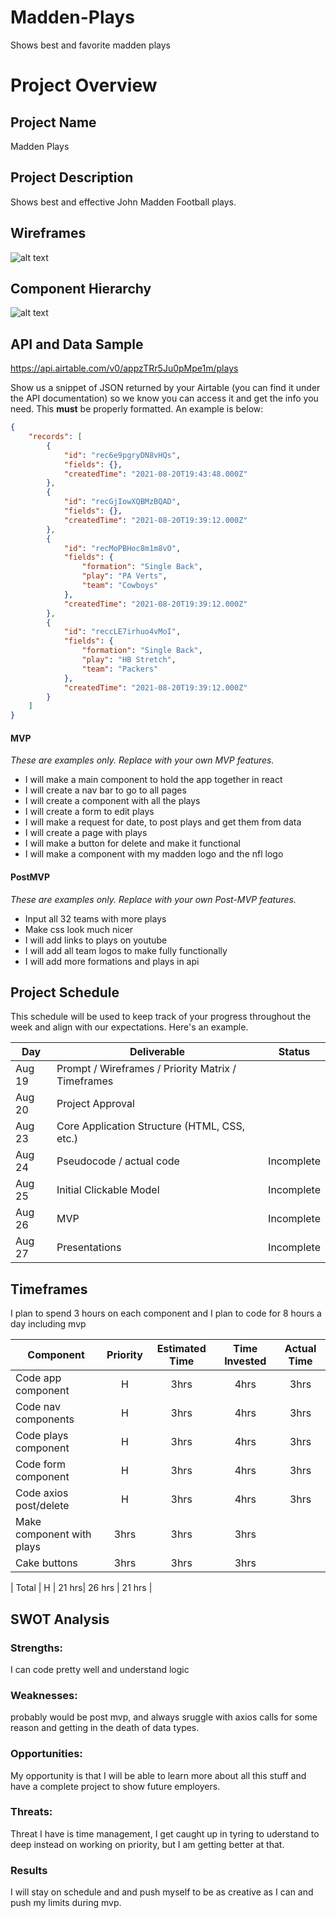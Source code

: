 # Madden-Plays
Shows best and favorite madden plays

# Project Overview

## Project Name

Madden Plays

## Project Description

Shows best and effective John Madden Football plays. 

## Wireframes

![alt text](https://res.cloudinary.com/otisg/image/upload/v1629490830/maddenwireframe2_wlm7lq.png)   

## Component Hierarchy
![alt text](https://res.cloudinary.com/otisg/image/upload/v1629490780/hierarchy_hqh5sr.png) 

## API and Data Sample

https://api.airtable.com/v0/appzTRr5Ju0pMpe1m/plays


Show us a snippet of JSON returned by your Airtable (you can find it under the API documentation) so we know you can access it and get the info you need. This __must__ be properly formatted. An example is below:

```json
{
    "records": [
        {
            "id": "rec6e9pgryDN8vHQs",
            "fields": {},
            "createdTime": "2021-08-20T19:43:48.000Z"
        },
        {
            "id": "recGjIowXQBMzBQAD",
            "fields": {},
            "createdTime": "2021-08-20T19:39:12.000Z"
        },
        {
            "id": "recMoPBHoc8m1m8vO",
            "fields": {
                "formation": "Single Back",
                "play": "PA Verts",
                "team": "Cowboys"
            },
            "createdTime": "2021-08-20T19:39:12.000Z"
        },
        {
            "id": "reccLE7irhuo4vMoI",
            "fields": {
                "formation": "Single Back",
                "play": "HB Stretch",
                "team": "Packers"
            },
            "createdTime": "2021-08-20T19:39:12.000Z"
        }
    ]
}
```
#### MVP 
*These are examples only. Replace with your own MVP features.*

- I will make a main component to hold the app together in react
- I will create a nav bar to go to all pages
- I will create a component with all the plays
- I will create a form to edit plays
- I will make a request for date, to post plays and get them from data
- I will create a page with plays
- I will make a button for delete and make it functional
- I will make a component with my madden logo and the nfl logo

 

#### PostMVP  
*These are examples only. Replace with your own Post-MVP features.*

- Input all 32 teams with more plays
- Make css look much nicer
- I will add links to plays on youtube
- I will add all team logos to make fully functionally 
- I will add more formations and plays in api

## Project Schedule

This schedule will be used to keep track of your progress throughout the week and align with our expectations. Here's an example.

|  Day | Deliverable | Status
|---|---| ---|
|Aug 19| Prompt / Wireframes / Priority Matrix / Timeframes|
|Aug 20| Project Approval |
|Aug 23| Core Application Structure (HTML, CSS, etc.) 
|Aug 24| Pseudocode / actual code | Incomplete
|Aug 25| Initial Clickable Model  | Incomplete
|Aug 26| MVP | Incomplete
|Aug 27| Presentations | Incomplete


## Timeframes

I plan to spend 3 hours on each component and I plan to code for 8 hours a day including mvp 

| Component | Priority | Estimated Time | Time Invested | Actual Time |
| --- | :---: |  :---: | :---: | :---: |
| Code app component | H | 3hrs| 4hrs | 3hrs |
| Code nav components | H | 3hrs| 4hrs | 3hrs |
| Code plays component | H | 3hrs| 4hrs | 3hrs|
| Code form component | H | 3hrs| 4hrs | 3hrs|
| Code axios post/delete | H | 3hrs| 4hrs| 3hrs|
| Make component with plays| 3hrs| 3hrs| 3hrs|
| Cake buttons| 3hrs| 3hrs| 3hrs|


| Total | H | 21 hrs| 26 hrs | 21 hrs |

## SWOT Analysis

### Strengths:
I can code pretty well and understand logic 
### Weaknesses:
probably would be post mvp, and always sruggle with axios calls for some reason and getting in the death of data types.
### Opportunities:
My opportunity is that I will be able to learn more about all this stuff and have a complete project to show future employers. 
### Threats:
Threat I have is time management, I get caught up in tyring to uderstand to deep instead on working on priority, but I am getting better at that. 
### Results
I will stay on schedule and and push myself to be as creative as I can and push my limits during mvp. 
